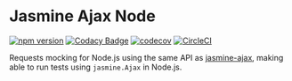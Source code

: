 # Jasmine Ajax Node

[![npm version](https://badge.fury.io/js/jasmine-ajax-node.svg)](https://badge.fury.io/js/jasmine-ajax-node)
[![Codacy Badge](https://api.codacy.com/project/badge/Grade/a1013166d814428fbb2c269832aa463f)](https://www.codacy.com/app/roddolf/jasmine-ajax-node?utm_source=github.com&amp;utm_medium=referral&amp;utm_content=roddolf/jasmine-ajax-node&amp;utm_campaign=Badge_Grade)
[![codecov](https://codecov.io/gh/roddolf/jasmine-ajax-node/branch/master/graph/badge.svg)](https://codecov.io/gh/roddolf/jasmine-ajax-node)
[![CircleCI](https://circleci.com/gh/roddolf/jasmine-ajax-node/tree/master.svg?style=svg)](https://circleci.com/gh/roddolf/jasmine-ajax-node/tree/master)

Requests mocking for Node.js using the same API as [jasmine-ajax](https://github.com/jasmine/jasmine-ajax),
making able to run tests using `jasmine.Ajax` in Node.js.
